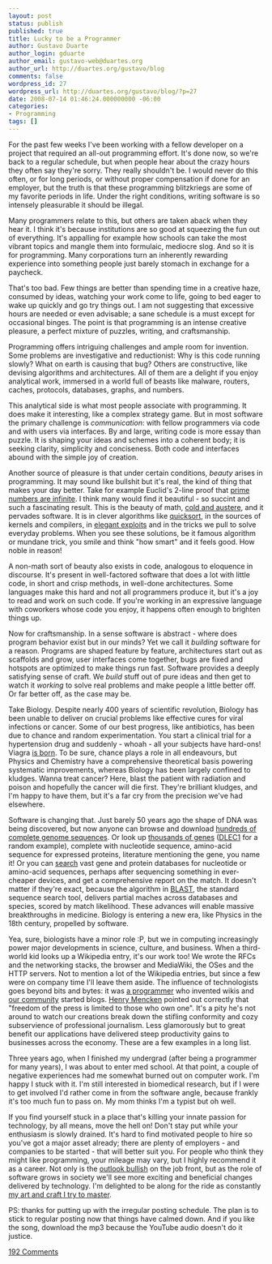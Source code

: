 ```yaml
---
layout: post
status: publish
published: true
title: Lucky to be a Programmer
author: Gustavo Duarte
author_login: gduarte
author_email: gustavo-web@duartes.org
author_url: http://duartes.org/gustavo/blog
comments: false
wordpress_id: 27
wordpress_url: http://duartes.org/gustavo/blog/?p=27
date: 2008-07-14 01:46:24.000000000 -06:00
categories:
- Programming
tags: []
---
```

<p> For the past few weeks I've been working with a fellow developer on a project that required an all-out programming effort. It's done now, so we're back to a regular schedule, but when people hear about the crazy hours they often say they're sorry. They really shouldn't be. I would never do this often, or for long periods, or without proper compensation if done for an employer, but the truth is that these programming blitzkriegs are some of my favorite periods in life. Under the right conditions, writing software is so intensely pleasurable it should be illegal. </p>  <p> Many programmers relate to this, but others are taken aback when they hear it.  I think it's because institutions are so good at squeezing the fun out of  everything. It's appalling for example how schools can take the most vibrant topics and mangle them into formulaic, mediocre slog. And so it is for programming. Many corporations turn an inherently rewarding experience into something people just barely stomach in exchange for a paycheck. </p>  <p> That's too bad. Few things are better than spending time in a creative haze, consumed by ideas, watching your work  come to life, going to bed eager to wake up quickly and go try things out.  I am not suggesting that excessive hours are needed or even advisable; a sane schedule is a must except for  occasional binges. The point is that programming is an intense creative pleasure, a perfect mixture of puzzles, writing, and craftsmanship. </p>  <p> Programming offers intriguing challenges and ample room for invention. Some problems are investigative and reductionist: Why is this code running slowly? What on earth is causing that bug? Others are constructive, like devising algorithms and architectures. All of them are a delight if you enjoy analytical work, immersed in a world full of beasts like malware, routers, caches, protocols, databases, graphs, and numbers. </p>  <p> This analytical side is what most people associate with programming. It does make it interesting, like a complex strategy game. But in most software the primary challenge is <i>communication</i>: with fellow programmers via code and with users via interfaces. By and large, writing code is more essay than puzzle. It is shaping  your ideas and schemes into a coherent body; it is seeking clarity, simplicity and conciseness. Both code and interfaces abound with the simple joy of creation. </p>  <p> Another source of pleasure is that under certain conditions, <i>beauty</i> arises in programming. It may sound like bullshit but it's real, the kind of thing that makes your day better. Take for example Euclid's 2-line proof that  <a href="http://primes.utm.edu/notes/proofs/infinite/euclids.html">prime numbers are infinite</a>. I think many would find it beautiful - so succint and such a fascinating result.  This is the beauty of math, <a href="http://www.quotationspage.com/quote/26185.html">cold and austere</a>, and it pervades software. It is in clever algorithms like <a href="http://en.wikipedia.org/wiki/Quicksort">quicksort</a>, in the sources of kernels and compilers, in <a href="http://www.matasano.com/log/1032/this-new-vulnerability-dowds-inhuman-flash-exploit/">elegant exploits</a> and in the tricks we pull to solve everyday problems. When you see these solutions, be it famous algorithm or mundane trick, you smile and think "how smart" and it feels good. How noble in reason! </p>  <p> A non-math sort of beauty also exists in code, analogous to eloquence in discourse.  It's present in well-factored software that does a lot with little code, in short and crisp methods, in well-done architectures. Some languages make this hard and not all programmers produce it, but it's a joy to read and work on such code. If you're working in an expressive language with coworkers whose code you enjoy, it happens often enough to brighten things up. </p>  <p> Now for craftsmanship. In a sense software is abstract - where does program behavior exist but in our minds? Yet we call it <i>building</i> software for a reason. Programs are shaped feature by feature, architectures start out as scaffolds and grow, user interfaces come together, bugs are fixed and hotspots are optimized to make things run fast. Software provides a deeply satisfying sense of craft.   We <i>build</i> stuff out of pure ideas and then get to watch it   <i>working</i> to solve real problems and make people a little better off. Or far better off, as the case may be. </p>  <p> Take Biology.  Despite nearly 400 years of scientific revolution, Biology has been unable to deliver on crucial problems like effective cures for viral infections or cancer. Some of our best progress, like antibiotics, has been due to chance and random experimentation. You start a clinical trial for a hypertension drug and suddenly - whoah - all your subjects have hard-ons! Viagra <a href="http://en.wikipedia.org/wiki/Viagra#History">is born</a>. To be sure, chance plays a role in all endeavours, but  Physics and Chemistry have a comprehensive theoretical basis powering systematic improvements, whereas Biology has been largely confined to kludges. Wanna treat cancer? Here, blast the patient with radiation and poison and hopefully the cancer will die first. They're brilliant kludges, and I'm happy to have them, but it's a far cry from the precision we've had elsewhere. </p>  <p> Software is changing that. Just barely 50 years ago the shape of DNA was being discovered, but now anyone can browse and download <a href="http://www.ncbi.nlm.nih.gov/sites/entrez?term=seqstat_complete&amp;cmd=Search&amp;db=genomeprj">hundreds 	of complete genome sequences</a>. Or look up <a href="http://www.ncbi.nlm.nih.gov/sites/entrez?db=genome">thousands of genes</a>  (<a href="http://www.ncbi.nlm.nih.gov/sites/entrez?Db=gene&amp;Cmd=ShowDetailView&amp;TermToSearch=9940&amp;ordinalpos=10&amp;itool=EntrezSystem2.PEntrez.Gene.Gene_ResultsPanel.Gene_RVDocSum">DLEC1</a> for a random example), complete with nucleotide sequence, amino-acid sequence for expressed proteins, literature mentioning the gene, you name it! Or you can <a href="http://blast.ncbi.nlm.nih.gov/Blast.cgi">search</a> vast gene and protein databases for nucleotide or amino-acid sequences, perhaps after sequencing something in ever-cheaper devices, and get a comprehensive report on the match. It doesn't matter if they're exact, because the algorithm in <a href="http://en.wikipedia.org/wiki/BLAST">BLAST</a>, the standard sequence search tool, delivers partial maches across databases and species, scored by match likelihood. These advances will enable massive breakthroughs in medicine. Biology is entering a new era, like Physics in the 18th century, propelled by software.  </p>  <p> Yea, sure, biologists have a minor role :P, but we in computing increasingly power major developments in science, culture, and business. When a third-world kid looks up a Wikipedia entry, it's our work too! We wrote the RFCs and the networking stacks, the browser and MediaWiki, the OSes and the HTTP servers. Not to mention a lot of the Wikipedia entries, but since a few were on company time I'll leave them aside. The influence of technologists goes beyond bits and bytes: it was <a href="http://en.wikipedia.org/wiki/Ward_Cunningham">a programmer</a> who invented wikis and <a href="http://en.wikipedia.org/wiki/Blogging#Origins">our community</a> started blogs. <a href="http://en.wikipedia.org/wiki/Henry_Mencken">Henry Mencken</a> pointed out correctly that "freedom of the press is limited to those who own one".  It's a pity he's not around to watch our  creations break down the stifling conformity and cozy subservience of professional journalism. Less glamorously but to great benefit our applications have delivered steep productivity gains to businesses across the economy. These are a few examples in a long list. </p>  <p> Three years ago, when I finished my undergrad (after being a programmer for many years), I was about to enter med school. At that point, a couple of negative experiences had me somewhat burned out on computer work. I'm happy I stuck with it. I'm still interested in biomedical research, but if I were to get involved I'd rather come in from the software angle, because frankly it's too much fun to pass on. My mom thinks I'm a typist but oh well. </p>  <p> If you find yourself stuck in a place that's killing your innate passion for technology, by all means, move the hell on!  Don't stay put while your enthusiasm is slowly drained.  It's hard to find motivated people to hire so you've got a major asset already; there are plenty of employers - and companies to be started - that will better suit you.  For people who think they might like programming, your mileage may vary, but I highly recommend it as a career. Not only  is the <a href="http://www.bls.gov/oco/ocos267.htm">outlook bullish</a> on the job front, but as the role of software grows in society we'll see more exciting and beneficial changes delivered by technology. I'm delighted to be along for the ride as constantly <a href="http://www.youtube.com/watch?v=1A0BmbiM53Q">my art and craft I try to master</a>. </p>  <p> PS: thanks for putting up with the irregular posting schedule. The plan is to stick to regular posting now that things have calmed down. And if you like the song, download the mp3 because the YouTube audio doesn't do it justice. </p>

[192 Comments](/comments/lucky-programmer.html)
